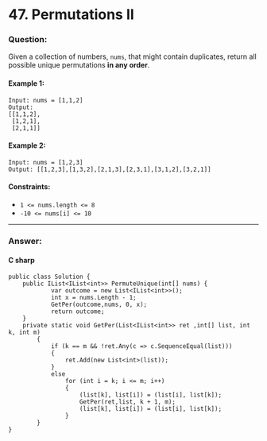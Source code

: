 # 47. Permutations II

### Question:


Given a collection of numbers, `nums`, that might contain duplicates, return all possible unique permutations **in any order**.

 
#### Example 1:
```
Input: nums = [1,1,2]
Output:
[[1,1,2],
 [1,2,1],
 [2,1,1]]
```
#### Example 2:
```
Input: nums = [1,2,3]
Output: [[1,2,3],[1,3,2],[2,1,3],[2,3,1],[3,1,2],[3,2,1]]
```

#### Constraints:
* `1 <= nums.length <= 8`
* `-10 <= nums[i] <= 10`

----
### Answer:
#### C sharp
```
public class Solution {
    public IList<IList<int>> PermuteUnique(int[] nums) {
            var outcome = new List<IList<int>>();
            int x = nums.Length - 1;
            GetPer(outcome,nums, 0, x);
            return outcome;
    }
    private static void GetPer(List<IList<int>> ret ,int[] list, int k, int m)
        {
            if (k == m && !ret.Any(c => c.SequenceEqual(list)))
            {
                ret.Add(new List<int>(list));          
            }
            else
                for (int i = k; i <= m; i++)
                {
                    (list[k], list[i]) = (list[i], list[k]);
                    GetPer(ret,list, k + 1, m);
                    (list[k], list[i]) = (list[i], list[k]);
                }
        }
}
```

